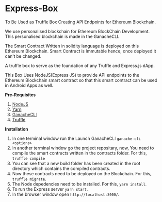 # Express-Box
To Be Used as Truffle Box Creating API Endpoints for 
Ethereum Blockchain.

We use personalised blockchain for Ethereum BlockChain
Development. This personalised blockchain is made in the
GanacheCLI.

The Smart Contract Written in solidity language
is deployed on this Ethereum Blockchain. Smart Contract is
Immutable hence, once deployed it can't be changed.

A truffle box to serve as the foundation of any Truffle and Express.js dApp. 

This Box Uses NodeJS(Express JS) to provide API 
endpoints to the Ethereum Blockchain smart contract so that this
smart contract can be used in Android Apps as well.

**Pre-Requisites**
1. [NodeJS](https://www.digitalocean.com/community/tutorials/how-to-install-node-js-on-ubuntu-16-04)
2. [Yarn](https://stackoverflow.com/questions/42606941/install-yarn-ubuntu-16-04-linux-mint-18-1)
3. [GanacheCLI](https://github.com/trufflesuite/ganache-cli)
4. [Truffle](https://github.com/trufflesuite/truffle)

**Installation**
1. In one terminal window run the Launch GanacheCLI `ganache-cli <options>`
2. In another terminal window go the project repositary, now, You need to compile the smart contracts written in the contracts folder. For this, `truffle compile`
3. You can see that a new build folder has been created in the root directory which contains the compiled contracts.
4. Now these contracts need to be deployed on the Blockchain. For this, `truffle migrate`.
5. The Node depedencies need to be installed. For this, `yarn install`.
6. To run the Express server `yarn start`.
7. In the browser window open `http://localhost:3000/`.